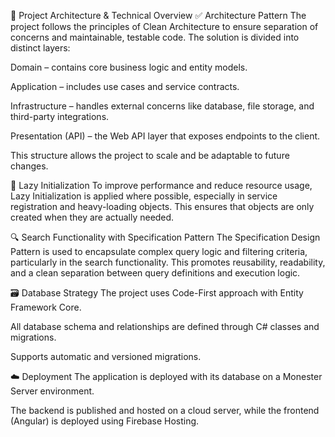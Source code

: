 🧠 Project Architecture & Technical Overview
✅ Architecture Pattern
The project follows the principles of Clean Architecture to ensure separation of concerns and maintainable, testable code. The solution is divided into distinct layers:

Domain – contains core business logic and entity models.

Application – includes use cases and service contracts.

Infrastructure – handles external concerns like database, file storage, and third-party integrations.

Presentation (API) – the Web API layer that exposes endpoints to the client.

This structure allows the project to scale and be adaptable to future changes.

🐢 Lazy Initialization
To improve performance and reduce resource usage, Lazy Initialization is applied where possible, especially in service registration and heavy-loading objects. This ensures that objects are only created when they are actually needed.

🔍 Search Functionality with Specification Pattern
The Specification Design Pattern is used to encapsulate complex query logic and filtering criteria, particularly in the search functionality. This promotes reusability, readability, and a clean separation between query definitions and execution logic.

🗃️ Database Strategy
The project uses Code-First approach with Entity Framework Core.

All database schema and relationships are defined through C# classes and migrations.

Supports automatic and versioned migrations.

☁️ Deployment
The application is deployed with its database on a Monester Server environment.

The backend is published and hosted on a cloud server, while the frontend (Angular) is deployed using Firebase Hosting.

